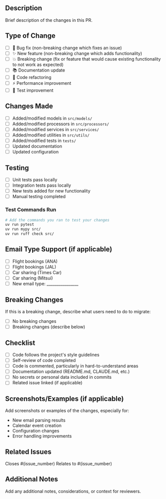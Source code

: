 ## Description

Brief description of the changes in this PR.

## Type of Change

- [ ] 🐛 Bug fix (non-breaking change which fixes an issue)
- [ ] ✨ New feature (non-breaking change which adds functionality)
- [ ] 💥 Breaking change (fix or feature that would cause existing functionality to not work as expected)
- [ ] 📚 Documentation update
- [ ] 🧹 Code refactoring
- [ ] ⚡ Performance improvement
- [ ] 🧪 Test improvement

## Changes Made

- [ ] Added/modified models in `src/models/`
- [ ] Added/modified processors in `src/processors/`
- [ ] Added/modified services in `src/services/`
- [ ] Added/modified utilities in `src/utils/`
- [ ] Added/modified tests in `tests/`
- [ ] Updated documentation
- [ ] Updated configuration

## Testing

- [ ] Unit tests pass locally
- [ ] Integration tests pass locally
- [ ] New tests added for new functionality
- [ ] Manual testing completed

### Test Commands Run

```bash
# Add the commands you ran to test your changes
uv run pytest
uv run mypy src/
uv run ruff check src/
```

## Email Type Support (if applicable)

- [ ] Flight bookings (ANA)
- [ ] Flight bookings (JAL)
- [ ] Car sharing (Times Car)
- [ ] Car sharing (Mitsui)
- [ ] New email type: ________________

## Breaking Changes

If this is a breaking change, describe what users need to do to migrate:

- [ ] No breaking changes
- [ ] Breaking changes (describe below)

## Checklist

- [ ] Code follows the project's style guidelines
- [ ] Self-review of code completed
- [ ] Code is commented, particularly in hard-to-understand areas
- [ ] Documentation updated (README.md, CLAUDE.md, etc.)
- [ ] No secrets or personal data included in commits
- [ ] Related issue linked (if applicable)

## Screenshots/Examples (if applicable)

Add screenshots or examples of the changes, especially for:
- New email parsing results
- Calendar event creation
- Configuration changes
- Error handling improvements

## Related Issues

Closes #(issue_number)
Relates to #(issue_number)

## Additional Notes

Add any additional notes, considerations, or context for reviewers.
